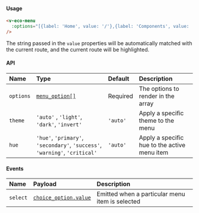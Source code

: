 #### Usage

```html
<v-eco-menu
  :options="[{label: 'Home', value: '/'},{label: 'Components', value: '/components', children: [{label:'hello'}]}]"
/>
```

The string passed in the `value` properties will be automatically matched with the current route, and the current route will be highlighted.

#### API

| Name      | Type                                                                        | Default  | Description                                  |
| :-------- | :-------------------------------------------------------------------------- | :------- | :------------------------------------------- |
| `options` | [`menu_option[]`](/guide/types)                                             | Required | The options to render in the array           |
| `theme`   | `'auto'` , `'light'`, `'dark'`, `'invert'`                                  | `'auto'` | Apply a specific theme to the menu           |
| `hue`     | `'hue'`, `'primary'`, `'secondary'`, `'success'`, `'warning'`, `'critical'` | `'auto'` | Apply a specific hue to the active menu item |

#### Events

| Name     | Payload                               | Description                                     |
| :------- | :------------------------------------ | :---------------------------------------------- |
| `select` | [`choice_option.value`](/guide/types) | Emitted when a particular menu item is selected |
